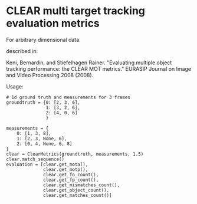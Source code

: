 CLEAR multi target tracking evaluation metrics
==============================================

For arbitrary dimensional data.


described in:

Keni, Bernardin, and Stiefelhagen Rainer. "Evaluating multiple object tracking performance: the CLEAR MOT metrics." EURASIP Journal on Image and Video Processing 2008 (2008).
    


Usage:

    # 1d ground truth and measurements for 3 frames
    groundtruth = {0: [2, 3, 6],
                   1: [3, 2, 6],
                   2: [4, 0, 6]
                   }

    measurements = {
        0: [1, 3, 8],
        1: [2, 3, None, 6],
        2: [0, 4, None, 6, 8]
    }
    clear = ClearMetrics(groundtruth, measurements, 1.5)
    clear.match_sequence()
    evaluation = [clear.get_mota(),
                  clear.get_motp(),
                  clear.get_fn_count(),
                  clear.get_fp_count(),
                  clear.get_mismatches_count(),
                  clear.get_object_count(),
                  clear.get_matches_count()]

